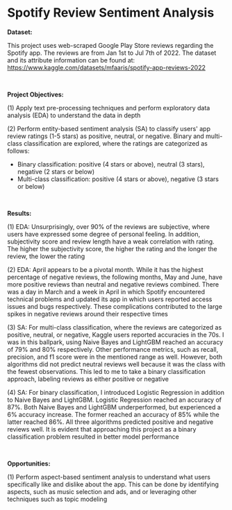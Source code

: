 # Spotify Review Sentiment Analysis

**Dataset:**

This project uses web-scraped Google Play Store reviews regarding the Spotify app. The reviews are from Jan 1st to Jul 7th of 2022. The dataset and its attribute information can be found at: https://www.kaggle.com/datasets/mfaaris/spotify-app-reviews-2022

<br>

**Project Objectives:**

(1) Apply text pre-processing techniques and perform exploratory data analysis (EDA) to understand the data in depth

(2) Perform entity-based sentiment analysis (SA) to classify users' app review ratings (1-5 stars) as positive, neutral, or negative. Binary and multi-class classification are explored, where the ratings are categorized as follows:

* Binary classification: positive (4 stars or above), neutral (3 stars), negative (2 stars or below)
* Multi-class classification: positive (4 stars or above), negative (3 stars or below)

<br>

**Results:**

(1) EDA: Unsurprisingly, over 90% of the reviews are subjective, where users have expressed some degree of personal feeling. In addition, subjectivity score and review length have a weak correlation with rating. The higher the subjectivity score, the higher the rating and the longer the review, the lower the rating

(2) EDA: April appears to be a pivotal month. While it has the highest percentage of negative reviews, the following months, May and June, have more positive reviews than neutral and negative reviews combined. There was a day in March and a week in April in which Spotify encountered technical problems and updated its app in which users reported access issues and bugs respectively. These complications contributed to the large spikes in negative reviews around their respective times

(3) SA: For multi-class classification, where the reviews are categorized as positive, neutral, or negative, Kaggle users reported accuracies in the 70s. I was in this ballpark, using Naive Bayes and LightGBM reached an accuracy of 79% and 80% respectively. Other performance metrics, such as recall, precision, and f1 score were in the mentioned range as well. However, both algorithms did not predict neutral reviews well because it was the class with the fewest observations. This led to me to take a binary classification approach, labeling reviews as either positive or negative

(4) SA: For binary classification, I introduced Logistic Regression in addition to Naive Bayes and LightGBM. Logistic Regression reached an accuracy of 87%. Both Naive Bayes and LightGBM underperformed, but experienced a 6% accuracy increase. The former reached an accuracy of 85% while the latter reached 86%. All three algorithms predicted positive and negative reviews well. It is evident that approaching this project as a binary classification problem resulted in better model performance

<br>

**Opportunities:**

(1) Perform aspect-based sentiment analysis to understand what users specifically like and dislike about the app. This can be done by identifying aspects, such as music selection and ads, and or leveraging other techniques such as topic modeling

